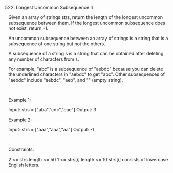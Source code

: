 522. Longest Uncommon Subsequence II

Given an array of strings strs, return the length of the longest uncommon subsequence between them. If the longest uncommon subsequence does not exist, return -1.

An uncommon subsequence between an array of strings is a string that is a subsequence of one string but not the others.

A subsequence of a string s is a string that can be obtained after deleting any number of characters from s.

For example, "abc" is a subsequence of "aebdc" because you can delete the underlined characters in "aebdc" to get "abc". Other subsequences of "aebdc" include "aebdc", "aeb", and "" (empty string).

 

Example 1:

Input: strs = ["aba","cdc","eae"]
Output: 3


Example 2:

Input: strs = ["aaa","aaa","aa"]
Output: -1


 

Constraints:

2 <= strs.length <= 50
1 <= strs[i].length <= 10
strs[i] consists of lowercase English letters.
